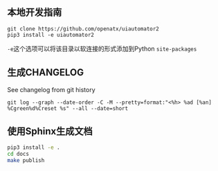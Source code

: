 ## 本地开发指南

```
git clone https://github.com/openatx/uiautomator2
pip3 install -e uiautomator2
```

`-e`这个选项可以将该目录以软连接的形式添加到Python `site-packages`

## 生成CHANGELOG
See changelog from git history

```
git log --graph --date-order -C -M --pretty=format:"<%h> %ad [%an] %Cgreen%d%Creset %s" --all --date=short
```

## 使用Sphinx生成文档
```bash
pip3 install -e .
cd docs
make publish
```
